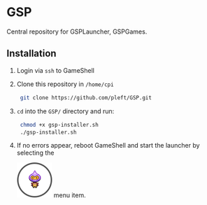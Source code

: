# GSP
Central repository for GSPLauncher, GSPGames.

## Installation

1. Login via `ssh` to GameShell
2. Clone this repository in `/home/cpi`
   ```bash
    git clone https://github.com/pleft/GSP.git
   ```
3. `cd` into the `GSP/` directory and run:
   ```bash
    chmod +x gsp-installer.sh
    ./gsp-installer.sh
   ```
4. If no errors appear, reboot GameShell and start the launcher by selecting the 

    ![alt text](./common/GSPLauncher.png) menu item.